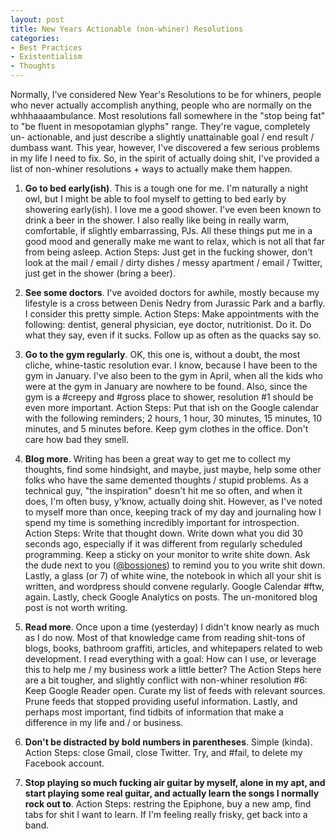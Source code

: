 ```yaml
---
layout: post
title: New Years Actionable (non-whiner) Resolutions
categories:
- Best Practices
- Existentialism
- Thoughts
---
```

Normally, I've considered New Year's Resolutions to be for whiners, people who
never actually accomplish anything, people who are normally on the
whhhaaaambulance. Most resolutions fall somewhere in the "stop being fat" to
"be fluent in mesopotamian glyphs" range. They're vague, completely un-
actionable, and just describe a slightly unattainable goal / end result /
dumbass want. This year, however, I've discovered a few serious problems in my
life I need to fix. So, in the spirit of actually doing shit, I've provided a
list of non-whiner resolutions + ways to actually make them happen.

  
1. **Go to bed early(ish)**. This is a tough one for me. I'm naturally a night
owl, but I might be able to fool myself to getting to bed early by showering
early(ish). I love me a good shower. I've even been known to drink a beer in
the shower. I also really like being in really warm, comfortable, if slightly
embarrassing, PJs. All these things put me in a good mood and generally make
me want to relax, which is not all that far from being asleep. Action Steps:
Just get in the fucking shower, don't look at the mail / email / dirty dishes
/ messy apartment / email / Twitter, just get in the shower (bring a beer).

  
2. **See some doctors**. I've avoided doctors for awhile, mostly because my
lifestyle is a cross between Denis Nedry from Jurassic Park and a barfly. I
consider this pretty simple. Action Steps: Make appointments with the
following: dentist, general physician, eye doctor, nutritionist. Do it. Do
what they say, even if it sucks. Follow up as often as the quacks say so.

  
3. **Go to the gym regularly**. OK, this one is, without a doubt, the most
cliche, whine-tastic resolution evar. I know, because I have been to the gym
in January. I've also been to the gym in April, when all the kids who were at
the gym in January are nowhere to be found. Also, since the gym is a #creepy
and #gross place to shower, resolution #1 should be even more important.
Action Steps: Put that ish on the Google calendar with the following
reminders; 2 hours, 1 hour, 30 minutes, 15 minutes, 10 minutes, and 5 minutes
before. Keep gym clothes in the office. Don't care how bad they smell.

  
4. **Blog more**. Writing has been a great way to get me to collect my
thoughts, find some hindsight, and maybe, just maybe, help some other folks
who have the same demented thoughts / stupid problems. As a technical guy,
"the inspiration" doesn't hit me so often, and when it does, I'm often busy,
y'know, actually doing shit. However, as I've noted to myself more than once,
keeping track of my day and journaling how I spend my time is something
incredibly important for introspection. Action Steps: Write that thought down.
Write down what you did 30 seconds ago, especially if it was different from
regularly scheduled programming. Keep a sticky on your monitor to write shite
down. Ask the dude next to you ([@bossjones](http://twitter.com/bossjones)) to
remind you to you write shit down. Lastly, a glass (or 7) of white wine, the
notebook in which all your shit is written, and wordpress should convene
regularly. Google Calendar #ftw, again. Lastly, check Google Analytics on
posts. The un-monitored blog post is not worth writing.

  
5. **Read more**. Once upon a time (yesterday) I didn't know nearly as much as
I do now. Most of that knowledge came from reading shit-tons of blogs, books,
bathroom graffiti, articles, and whitepapers related to web development. I
read everything with a goal: How can I use, or leverage this to help me / my
business work a little better? The Action Steps here are a bit tougher, and
slightly conflict with non-whiner resolution #6: Keep Google Reader open.
Curate my list of feeds with relevant sources. Prune feeds that stopped
providing useful information. Lastly, and perhaps most important, find tidbits
of information that make a difference in my life and / or business.

  
6. **Don't be distracted by bold numbers in parentheses**. Simple (kinda).
Action Steps: close Gmail, close Twitter. Try, and #fail, to delete my
Facebook account.

  
7. **Stop playing so much fucking air guitar by myself, alone in my apt, and
start playing some real guitar, and actually learn the songs I normally rock
out to**. Action Steps: restring the Epiphone, buy a new amp, find tabs for
shit I want to learn. If I'm feeling really frisky, get back into a band.

